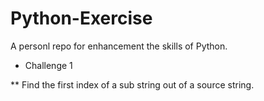 # Python-Exercise
A personl repo for enhancement the skills of Python.

* Challenge 1

** Find the first index of a sub string out of a source string.
